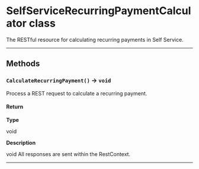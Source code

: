 # SelfServiceRecurringPaymentCalculator class

The RESTful resource for calculating recurring payments in Self Service.

---
## Methods
### `CalculateRecurringPayment()` → `void`

Process a REST request to calculate a recurring payment.

#### Return

**Type**

void

**Description**

void All responses are sent within the RestContext.

---
